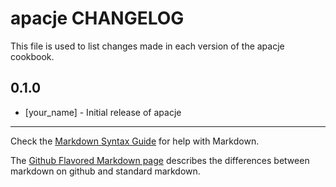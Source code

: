 # apacje CHANGELOG

This file is used to list changes made in each version of the apacje cookbook.

## 0.1.0
- [your_name] - Initial release of apacje

- - -
Check the [Markdown Syntax Guide](http://daringfireball.net/projects/markdown/syntax) for help with Markdown.

The [Github Flavored Markdown page](http://github.github.com/github-flavored-markdown/) describes the differences between markdown on github and standard markdown.
